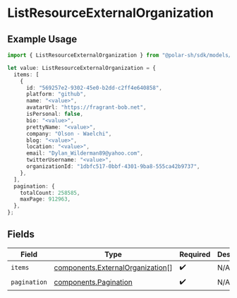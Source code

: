 # ListResourceExternalOrganization

## Example Usage

```typescript
import { ListResourceExternalOrganization } from "@polar-sh/sdk/models/components/listresourceexternalorganization.js";

let value: ListResourceExternalOrganization = {
  items: [
    {
      id: "569257e2-9302-45e0-b2dd-c2ff4e640858",
      platform: "github",
      name: "<value>",
      avatarUrl: "https://fragrant-bob.net",
      isPersonal: false,
      bio: "<value>",
      prettyName: "<value>",
      company: "Olson - Waelchi",
      blog: "<value>",
      location: "<value>",
      email: "Dylan_Wilderman89@yahoo.com",
      twitterUsername: "<value>",
      organizationId: "1dbfc517-0bbf-4301-9ba8-555ca42b9737",
    },
  ],
  pagination: {
    totalCount: 258585,
    maxPage: 912963,
  },
};
```

## Fields

| Field                                                                                | Type                                                                                 | Required                                                                             | Description                                                                          |
| ------------------------------------------------------------------------------------ | ------------------------------------------------------------------------------------ | ------------------------------------------------------------------------------------ | ------------------------------------------------------------------------------------ |
| `items`                                                                              | [components.ExternalOrganization](../../models/components/externalorganization.md)[] | :heavy_check_mark:                                                                   | N/A                                                                                  |
| `pagination`                                                                         | [components.Pagination](../../models/components/pagination.md)                       | :heavy_check_mark:                                                                   | N/A                                                                                  |